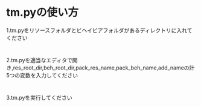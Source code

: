 # tm.pyの使い方
1.tm.pyをリソースフォルダとビヘイビアフォルダがあるディレクトリに入れてください
#
2.tm.pyを適当なエディタで開き,res_root_dir,beh_root_dir,pack_res_name,pack_beh_name,add_nameの計5つの変数を入力してください
#
3.tm.pyを実行してください
